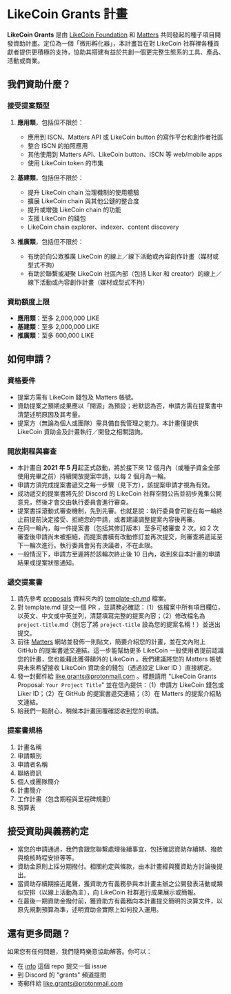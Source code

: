 # LikeCoin Grants 計畫

**LikeCoin Grants** 是由 [LikeCoin Foundation](https://like.co) 和 [Matters](https://matters.news) 共同發起的種子項目開發資助計畫。定位為一個「微形孵化器」，本計畫旨在對 LikeCoin 社群裡各種貢獻者提供更積極的支持，協助其搭建有益於共創一個更完整生態系的工具、產品、活動或商業。


## 我們資助什麼？

### 接受提案類型

1. **應用類**，包括但不限於：
    * 應用到 ISCN、Matters API 或 LikeCoin button 的寫作平台和創作者社區
    * 整合 ISCN 的拍照應用
    * 其他使用到 Matters API、LikeCoin button、ISCN 等 web/mobile apps
    * 使用 LikeCoin token 的市集

2. **基建類**，包括但不限於：
    * 提升 LikeCoin chain 治理機制的使用體驗
    * 擴展 LikeCoin chain 與其他公鏈的整合度
    * 提升或增強 LikeCoin chain 的功能
    * 支援 LikeCoin 的錢包
    * LikeCoin chain explorer、indexer、content discovery

3. **推廣類**，包括但不限於：

    * 有助於向公眾推廣 LikeCoin 的線上／線下活動或內容創作計畫（媒材或型式不拘）
    * 有助於聯繫或凝聚 LikeCoin 社區內部（包括 Liker 和 creator）的線上／線下活動或內容創作計畫（媒材或型式不拘）

### 資助額度上限

* **應用類**：至多 2,000,000 LIKE
* **基建類**：至多 2,000,000 LIKE
* **推廣類**：至多 600,000 LIKE


## 如何申請？

### 資格要件

* 提案方需有 LikeCoin 錢包及 Matters 帳號。
* 資助提案之預期成果應以「開源」為預設；若默認為否，申請方需在提案書中清楚述明原因及其考量。
* 提案方（無論為個人或團隊）需具備自我管理之能力。本計畫僅提供 LikeCoin 資助金及計畫執行／開發之相關諮詢。

### 開放期程與審查

* 本計畫自 **2021 年 5 月**起正式啟動，將於接下來 12 個月內（或種子資金全部使用完畢之前）持續開放提案申請，以每 2 個月為一輪。
* 申請方須完成提案書遞交之每一步驟（見下方），該提案申請才視為有效。
* 成功遞交的提案書將先於 Discord 的 LikeCoin 社群空間公告並初步蒐集公開意見，然後才會交由執行委員會進行審查。
* 提案書採滾動式審查機制，先到先審。也就是說：執行委員會可能在每一輪終止前提前決定接受、拒絕您的申請，或者建議調整提案內容後再審。
* 在同一輪內，每一件提案書（包括其修訂版本）至多可被審查 2 次。如 2 次審查後申請尚未被拒絕，而提案書續有改動修訂並再次提交，則審查將遞延至下一輪次進行。執行委員會另有決議者，不在此限。
* 一般情況下，申請方至遲將於該輪次終止後 10 日內，收到來自本計畫的申請結果或提案狀態通知。

### 遞交提案書

1. 請先參考 [proposals](https://github.com/likegrants/proposals) 資料夾內的 [template-ch.md](https://github.com/likegrants/proposals/blob/main/template-ch.md) 檔案。
2. 對 template.md 提交一個 PR ，並請務必確認：（1）依檔案中所有項目欄位，以英文、中文或中英並列，清楚填寫完整的提案內容；（2）修改檔名為 `project-title`.md（別忘了將 `project-title` 設為您的提案名稱！）並送出提交。
3. 前往 [Matters](https://matters.news) 網站並發佈一則貼文，簡要介紹您的計畫，並在文內附上 GitHub 的提案書遞交連結。這一步能幫助更多 LikeCoin 一般使用者提前認識您的計畫，您也能藉此獲得額外的 LikeCoin 。我們建議將您的 Matters 帳號與未來希望接收 LikeCoin 資助金的錢包（透過設定 Liker ID ）直接綁定。
4. 發一封郵件給 like.grants@protonmail.com 。標題請用 "LikeCoin Grants Proposal: `Your Project Title`" 並在信內提供：（1）申請方 LikeCoin 錢包或 Liker ID；（2）在 GitHub 的提案書遞交連結；（3）在 Matters 的提案介紹貼文連結。
5. 給我們一點耐心，稍候本計畫回覆確認收到您的申請。

### 提案書規格

1. 計畫名稱
2. 申請類別
3. 申請者名稱
4. 聯絡資訊
5. 個人或團隊簡介
6. 計畫簡介
7. 工作計畫（包含期程與里程碑規劃）
8. 預算表


## 接受資助與義務約定

* 當您的申請通過，我們會跟您聯繫處理後續事宜，包括確認資助存續期、撥款與檢核時程安排等等。 
* 資助金原則上採分期撥付。相關約定與條款，由本計畫經與獲資助方討論後提出。 
* 當資助存續期接近尾聲，獲資助方有義務參與本計畫主辦之公開發表活動或類似安排（以線上活動為主），向 LikeCoin 社群進行成果展示或簡報。
* 在最後一期資助金撥付前，獲資助方有義務向本計畫提交簡明的決算文件，以原先規劃預算為準，述明資助金實際上如何投入運用。


## 還有更多問題？

如果您有任何問題，我們隨時樂意協助解答。你可以：

* 在 [info](https://github.com/likegrants/info) 這個 repo 提交一個 issue 
* 到 Discord 的 "grants" 頻道提問
* 寄郵件給 like.grants@protonmail.com


